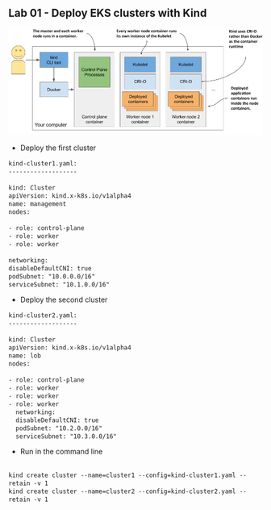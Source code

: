 ## Lab 01 - Deploy EKS clusters with Kind<a name="lab-01---deploy-eks-clusters-"></a> 

 
![EKS Setup](images/kind.png)

* Deploy the first cluster

```shell
kind-cluster1.yaml:
-------------------

kind: Cluster
apiVersion: kind.x-k8s.io/v1alpha4
name: management
nodes:

- role: control-plane
- role: worker
- role: worker

networking:
disableDefaultCNI: true
podSubnet: "10.0.0.0/16"
serviceSubnet: "10.1.0.0/16" 

```

* Deploy the second cluster

```shell
kind-cluster2.yaml:
-------------------

kind: Cluster
apiVersion: kind.x-k8s.io/v1alpha4
name: lob
nodes:

- role: control-plane
- role: worker
- role: worker
- role: worker
  networking:
  disableDefaultCNI: true
  podSubnet: "10.2.0.0/16"
  serviceSubnet: "10.3.0.0/16"
```

* Run in the command line

```shell
 
kind create cluster --name=cluster1 --config=kind-cluster1.yaml --retain -v 1
kind create cluster --name=cluster2 --config=kind-cluster2.yaml --retain -v 1
```

